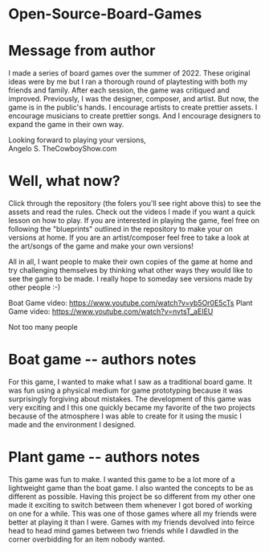 # Open-Source-Board-Games

# Message from author

I made a series of board games over the summer of 2022. These original ideas were by me but I ran a thorough round of playtesting with both my friends and family. After each session, the game was critiqued and improved.  Previously, I was the designer, composer, and artist. But now, the game is in the public's hands. I encourage artists to create prettier assets. I encourage musicians to create prettier songs. And I encourage designers to expand the game in their own way.   

Looking forward to playing your versions,  
  Angelo S. 
  TheCowboyShow.com
  
# Well, what now?

Click through the repository (the folers you'll see right above this) to see the assets and read the rules. Check out the videos I made if you want a quick lesson on how to play. If you are interested in playing the game, feel free on following the "blueprints" outlined in the repository to make your on versions at home. If you are an artist/composer feel free to take a look at the art/songs of the game and make your own versions!

All in all, I want people to make their own copies of the game at home and try challenging themselves by thinking what other ways they would like to see the game to be made. I really hope to someday see versions made by other people :-)

Boat Game video: https://www.youtube.com/watch?v=yb5Or0E5cTs
Plant Game video: https://www.youtube.com/watch?v=nvtsT_aEIEU

Not too many people 

# Boat game -- authors notes

For this game, I wanted to make what I saw as a traditional board game. It was fun using a physical medium for game prototyping because it was surprisingly forgiving about mistakes. The development of this game was very exciting and I this one quickly became my favorite of the two projects because of the atmosphere I was able to create for it using the music I made and the environment I designed.

# Plant game  -- authors notes

This game was fun to make. I wanted this game to be a lot more of a lightweight game than the boat game. I also wanted the concepts to be as different as possible. Having this project be so different from my other one made it exciting to switch between them whenever I got bored of working on one for a while. This was one of those games where all my friends were better at playing it than I were. Games with my friends devolved into feirce head to head mind games between two friends while I dawdled in the corner overbidding for an item nobody wanted.
